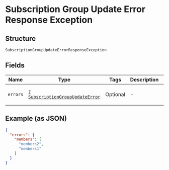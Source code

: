 
# Subscription Group Update Error Response Exception

## Structure

`SubscriptionGroupUpdateErrorResponseException`

## Fields

| Name | Type | Tags | Description | Getter | Setter |
|  --- | --- | --- | --- | --- | --- |
| `errors` | [`?SubscriptionGroupUpdateError`](../../doc/models/subscription-group-update-error.md) | Optional | - | getErrors(): ?SubscriptionGroupUpdateError | setErrors(?SubscriptionGroupUpdateError errors): void |

## Example (as JSON)

```json
{
  "errors": {
    "members": [
      "members2",
      "members1"
    ]
  }
}
```

